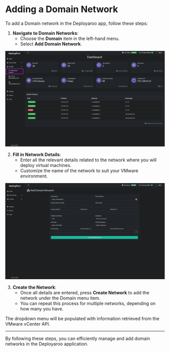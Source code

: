 # Adding a Domain Network

To add a Domain network in the Deployaroo app, follow these steps:

1. **Navigate to Domain Networks**:
   - Choose the **Domain** item in the left-hand menu.
   - Select **Add Domain Network**.

![Domain Add Network](../assets/screenshots/domain_add_network.png)

2. **Fill in Network Details**:
   - Enter all the relevant details related to the network where you will deploy virtual machines.
   - Customize the name of the network to suit your VMware environment.

![Domain Add Network Details](../assets/screenshots/domain_add_network_details.png)

3. **Create the Network**:
   - Once all details are entered, press **Create Network** to add the network under the Domain menu item.
   - You can repeat this process for multiple networks, depending on how many you have.

The dropdown menu will be populated with information retrieved from the VMware vCenter API.

---

By following these steps, you can efficiently manage and add domain networks in the Deployaroo application.
